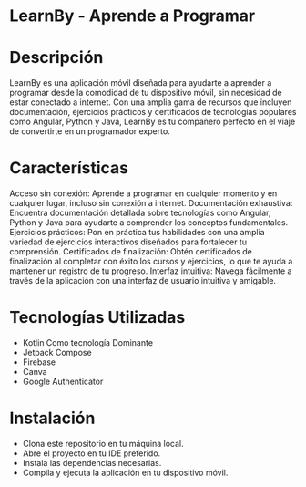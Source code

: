 # LearnBy - Aprende a Programar

# Descripción
LearnBy es una aplicación móvil diseñada para ayudarte a aprender a programar desde la comodidad de tu dispositivo móvil, sin necesidad de estar conectado a internet. Con una amplia gama de recursos que incluyen documentación, ejercicios prácticos y certificados de tecnologías populares como Angular, Python y Java, LearnBy es tu compañero perfecto en el viaje de convertirte en un programador experto.

# Características
Acceso sin conexión: Aprende a programar en cualquier momento y en cualquier lugar, incluso sin conexión a internet.
Documentación exhaustiva: Encuentra documentación detallada sobre tecnologías como Angular, Python y Java para ayudarte a comprender los conceptos fundamentales.
Ejercicios prácticos: Pon en práctica tus habilidades con una amplia variedad de ejercicios interactivos diseñados para fortalecer tu comprensión.
Certificados de finalización: Obtén certificados de finalización al completar con éxito los cursos y ejercicios, lo que te ayuda a mantener un registro de tu progreso.
Interfaz intuitiva: Navega fácilmente a través de la aplicación con una interfaz de usuario intuitiva y amigable.

# Tecnologías Utilizadas
- Kotlin Como tecnología Dominante
- Jetpack Compose
- Firebase
- Canva
- Google Authenticator

  
# Instalación
- Clona este repositorio en tu máquina local.
- Abre el proyecto en tu IDE preferido.
- Instala las dependencias necesarias.
- Compila y ejecuta la aplicación en tu dispositivo móvil.
